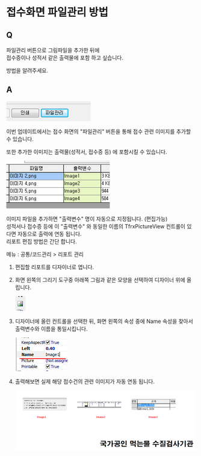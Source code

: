 # 접수화면 파일관리 방법

## Q

파일관리 버튼으로 그림파일을 추가한 뒤에  
접수증이나 성적서 같은 출력물에 포함 하고 싶습니다.

방법을 알려주세요.

## A

![](../../.gitbook/assets/01-_13.png)

이번 업데이트에서는 접수 화면의 "파일관리" 버튼을 통해 접수 관련 이미지를 추가할 수 있습니다.

또한 추가한 이미지는 출력물\(성적서, 접수증 등\) 에 포함시킬 수 있습니다.

![](../../.gitbook/assets/02-_14.png)

이미지 파일을 추가하면 "출력변수" 명이 자동으로 지정됩니다. \(편집가능\)  
성적서나 접수증 등에 이 "출력변수" 와 동일한 이름의 TfrxPictureView 컨트롤이 있다면 자동으로 출력에 연동 됩니다.  
리포트 편집 방법은 간단 합니다.

메뉴 : 공통/코드관리 &gt; 리포트 관리

1. 편집할 리포트를 디자이너로 엽니다.  
2. 화면 왼쪽의 그리기 도구중 아래쪽 그림과 같은 모양을 선택하여 디자이너 위에 올립니다.  

   ![](../../.gitbook/assets/03-_19.png)

3. 디자이너에 올린 컨트롤을 선택한 뒤, 화면 왼쪽의 속성 중에 Name 속성을 찾아서 출력변수와 이름을 통일시킵니다.  

   ![](../../.gitbook/assets/04-_20.png)

4. 출력해보면 실제 해당 접수건의 관련 이미지가 자동 연동 됩니다.  

   ![](../../.gitbook/assets/05-_30.png)

